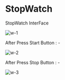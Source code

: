 # StopWatch






StopWatch InterFace

![w-1](https://user-images.githubusercontent.com/111677819/217049407-022ad81b-b63b-4f23-bd85-1f7640d3b907.png)










After Press Start Button : - 


![w-2](https://user-images.githubusercontent.com/111677819/217049545-ec8a4e62-8b1c-4804-a35d-87bd1a578688.png)


















After Press Stop Button : -

![w-3](https://user-images.githubusercontent.com/111677819/217049701-6f12425b-73af-4557-8e56-c9f36daf9a37.png)


